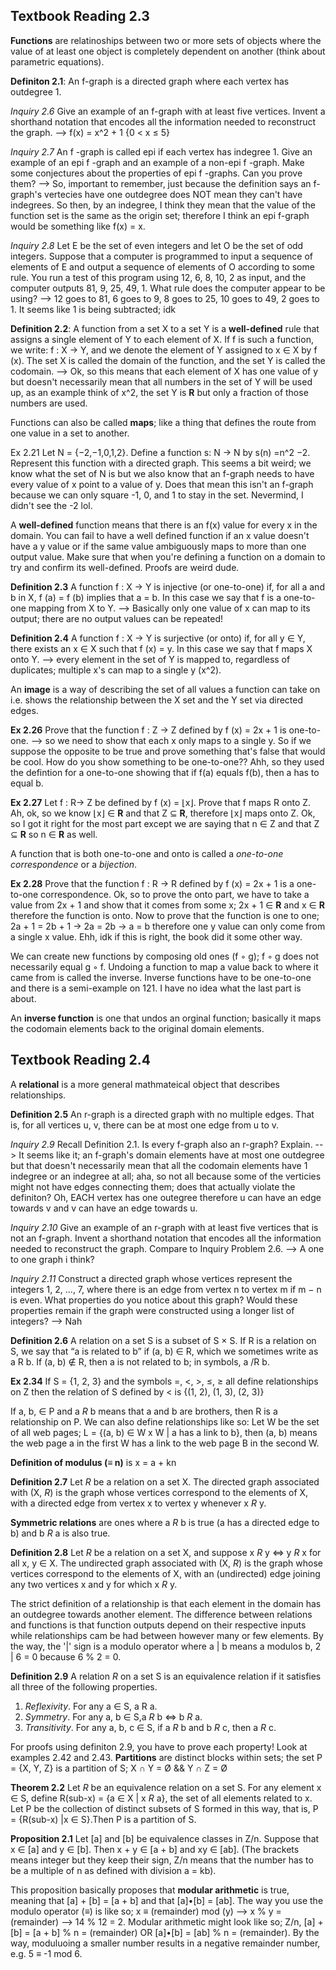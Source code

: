 ## Textbook Reading 2.3
**Functions** are relatinoships between two or more sets of objects where the value of at least one object is completely dependent on another (think about parametric equations). 

**Definiton 2.1**: An f-graph is a directed graph where each vertex has outdegree 1.

*Inquiry 2.6* Give an example of an f-graph with at least five vertices. Invent a shorthand notation that encodes all the information needed to reconstruct the graph. --> f(x) = x^2 + 1 {0 < x ≤ 5}

*Inquiry 2.7* An f -graph is called epi if each vertex has indegree 1. Give an example of an epi f -graph and an example of a non-epi f -graph. Make some conjectures about the properties of epi f -graphs. Can you prove them? --> So, important to remember, just because the definition says an f-graph's vertecies have one outdegree does NOT mean they can't have indegrees. So then, by an indegree, I think they mean that the value of the function set is the same as the origin set; therefore I think an epi f-graph would be something like f(x) = x.

*Inquiry 2.8* Let E be the set of even integers and let O be the set of odd integers. Suppose that a computer is programmed to input a sequence of elements of E and output a sequence of elements of O according to some rule. You run a test of this program using 12, 6, 8, 10, 2 as input, and the computer outputs 81, 9, 25, 49, 1. What rule does the computer appear to be using? --> 12 goes to 81, 6 goes to 9, 8 goes to 25, 10 goes to 49, 2 goes to 1. It seems like 1 is being subtracted; idk

**Definition 2.2**: A function from a set X to a set Y is a **well-defined** rule that assigns a single element of Y to each element of X. If f is such a function, we write: f : X -> Y, and we denote the element of Y assigned to x ∈ X by f (x). The set X is called the domain of the function, and the set Y is called the codomain. --> Ok, so this means that each element of X has one value of y but doesn't necessarily mean that all numbers in the set of Y will be used up, as an example think of x^2, the set Y is **R** but only a fraction of those numbers are used. 

Functions can also be called **maps**; like a thing that defines the route from one value in a set to another. 

Ex 2.21 Let N = {−2,−1,0,1,2}. Define a function s: N → N by s(n) =n^2 −2. Represent this function with a directed graph.
This seems a bit weird; we know what the set of N is but we also know that an f-graph needs to have every value of x point to a value of y. Does that mean this isn't an f-graph because we can only square -1, 0, and 1 to stay in the set. Nevermind, I didn't see the -2 lol.

A **well-defined** function means that there is an f(x) value for every x in the domain. You can fail to have a well defined function if an x value doesn't have a y value or if the same value ambiguously maps to more than one output value. Make sure that when you're defining a function on a domain to try and confirm its well-defined. Proofs are weird dude. 

**Definition 2.3** A function f : X → Y is injective (or one-to-one) if, for all a and b in X, f (a) = f (b) implies that a = b. In this case we say that f is a one-to-one mapping from X to Y. --> Basically only one value of x can map to its output; there are no output values can be repeated!

**Definition 2.4** A function f : X → Y is surjective (or onto) if, for all y ∈ Y, there exists an x ∈ X such that f (x) = y. In this case we say that f maps X onto Y. --> every element in the set of Y is mapped to, regardless of duplicates; multiple x's can map to a single y (x^2).

An **image** is a way of describing the set of all values a function can take on i.e. shows the relationship between the X set and the Y set via directed edges. 

**Ex 2.26** Prove that the function f : Z → Z defined by f (x) = 2x + 1 is one-to-one. --> so we need to show that each x only maps to a single y. So if we suppose the opposite to be true and prove something that's false that would be cool. How do you show something to be one-to-one?? Ahh, so they used the defintion for a one-to-one showing that if f(a) equals f(b), then a has to equal b. 

**Ex 2.27** Let f : R→ Z be defined by f (x) = ⌊x⌋. Prove that f maps R onto Z. Ah, ok, so we know ⌊x⌋ ∈ **R** and that Z ⊆ **R**, therefore ⌊x⌋ maps onto Z. Ok, so I got it right for the most part except we are saying that n ∈ Z and that Z ⊆ **R** so n ∈ **R** as well. 

A function that is both one-to-one and onto is called a *one-to-one correspondence* or a *bijection*. 

**Ex 2.28** Prove that the function f : R → R defined by f (x) = 2x + 1 is a one-to-one correspondence. Ok, so to prove the onto part, we have to take a value from 2x + 1 and show that it comes from some x; 2x + 1 ∈ **R** and x ∈ **R** therefore the function is onto. Now to prove that the function is one to one; 2a + 1 = 2b + 1 -> 2a = 2b -> a = b therefore one y value can only come from a single x value. Ehh, idk if this is right, the book did it some other way.

We can create new functions by composing old ones (f ◦ g); f ◦ g does not necessarily equal g ◦ f. Undoing a function to map a value back to where it came from is called the inverse. Inverse functions have to be one-to-one and there is a semi-example on 121. I have no idea what the last part is about.

An **inverse function** is one that undos an orginal function; basically it maps the codomain elements back to the original domain elements.

## Textbook Reading 2.4
A **relational** is a more general mathmateical object that describes relationships. 

**Definition 2.5** An r-graph is a directed graph with no multiple edges. That is, for all vertices u, v, there can be at most one edge from u to v.

*Inquiry 2.9* Recall Definition 2.1. Is every f-graph also an r-graph? Explain. --> It seems like it; an f-graph's domain elements have at most one outdegree but that doesn't necessarily mean that all the codomain elements have 1 indegree or an indegree at all; aha, so not all because some of the verticies might not have edges connecting them; does that actually violate the definiton? Oh, EACH vertex has one outegree therefore u can have an edge towards v and v can have an edge towards u.

*Inquiry 2.10* Give an example of an r-graph with at least five vertices that is not an f-graph. Invent a shorthand notation that encodes all the information needed to reconstruct the graph. Compare to Inquiry Problem 2.6. --> A one to one graph i think?

*Inquiry 2.11* Construct a directed graph whose vertices represent the integers 1, 2, ..., 7, where there is an edge from vertex n to vertex m if m − n is even. What properties do you notice about this graph? Would these properties remain if the graph were constructed using a longer list of integers? --> Nah

**Definition 2.6** A relation on a set S is a subset of S × S. If R is a relation on S, we say that “a is related to b” if (a, b) ∈ R, which we sometimes write as a R b. If (a, b) ∉ R, then a is not related to b; in symbols, a /R b.

**Ex 2.34** If S = {1, 2, 3} and the symbols =, <, >, ≤, ≥ all define relationships on Z then the relation of S defined by < is {(1, 2), (1, 3), (2, 3)}

If a, b, ∈ P and a *R* b means that a and b are brothers, then R is a relationship on P. We can also define relationships like so:
Let W be the set of all web pages; L = {(a, b) ∈ W x W | a has a link to b}, then (a, b) means the web page a in the first W has a link to the web page B in the second W. 

**Definition of modulus (≡ n)** is x = a + kn

**Definition 2.7** Let *R* be a relation on a set X. The directed graph associated with (X, *R*) is the graph whose vertices correspond to the elements of X, with a directed edge from vertex x to vertex y whenever x *R* y.

**Symmetric relations** are ones where a *R* b is true (a has a directed edge to b) and b *R* a is also true. 

**Definition 2.8** Let *R* be a relation on a set X, and suppose x *R* y ⇔ y *R* x for all x, y ∈ X. The undirected graph associated with (X, *R*) is the graph whose vertices correspond to the elements of X, with an (undirected) edge joining any two vertices x and y for which x *R* y.

The strict definition of a relationship is that each element in the domain has an outdegree towards another element. The difference between relations and functions is that function outputs depend on their respective inputs while relationships cam be had between however many or few elements. By the way, the '|' sign is a modulo operator where a | b means a modulos b, 2 | 6 = 0 because 6 % 2 = 0. 

**Definition 2.9** A relation *R* on a set S is an equivalence relation if it satisfies all three of the
following properties.
1. *Reflexivity*. For any a ∈ S, a R a.
2. *Symmetry*. For any a, b ∈ S,a *R* b ⇔ b *R* a.
3. *Transitivity*. For any a, b, c ∈ S, if a *R* b and b *R* c, then a *R* c.

For proofs using definiton 2.9, you have to prove each property! Look at examples 2.42 and 2.43. **Partitions** are distinct blocks within sets; the set P = {X, Y, Z} is a partition of S; X ∩ Y = Ø && Y ∩ Z = Ø

**Theorem 2.2** Let *R* be an equivalence relation on a set S. For any element x ∈ S, define R(sub-x) = {a ∈ X | x *R* a}, the set of all elements related to x. Let P be the collection of distinct subsets of S formed in this way, that is, P = {R(sub-x) |x ∈ S}.Then P is a partition of S.

**Proposition 2.1** Let [a] and [b] be equivalence classes in Z/n. Suppose that x ∈ [a] and y ∈
[b]. Then x + y ∈ [a + b] and xy ∈ [ab]. (The brackets means integer but they keep their sign, Z/n means that the number has to be a multiple of n as defined with division a = kb). 

This proposition basically proposes that **modular arithmetic** is true, meaning that [a] + [b] = [a + b] and that [a]•[b] = [ab]. The way you use the modulo operator (≡) is like so; x ≡ (remainder) mod (y) --> x % y = (remainder) --> 14 % 12 = 2. Modular arithmetic might look like so; Z/n, [a] + [b] = [a + b] % n = (remainder) OR [a]•[b] = [ab] % n = (remainder). By the way, moduluoing a smaller number results in a negative remainder number, e.g. 5 ≡ -1 mod 6. 